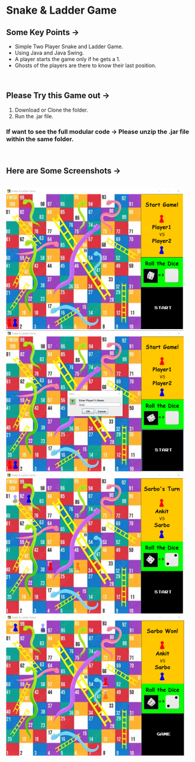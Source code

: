 # Snake & Ladder Game

## Some Key Points ->

<ul>
  <li> Simple Two Player Snake and Ladder Game. </li>
  <li> Using Java and Java Swing. </li>
  <li> A player starts the game only if he gets a 1. </li>
  <li> Ghosts of the players are there to know their last position. </li>
</ul>

<br>

## Please Try this Game out ->

<ol>
  <li> Download or Clone the folder. </li>
  <li> Run the .jar file. </li>
</ol>
    
### If want to see the full modular code -> Please unzip the .jar file within the same folder.

<br>

## Here are Some Screenshots ->

<br>

<div>
  <img src="Snaps/Game Snap.png" style="height: 380px">

  <img src="Snaps/Game Snap 2.png" style="height: 380px">

  <img src="Snaps/Game Snap 3.png" style="height: 380px">

  <img src="Snaps/Game Snap 4.png" style="height: 380px">
</div>

<br>
